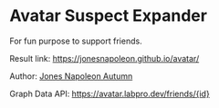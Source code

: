 # Avatar Suspect Expander 

For fun purpose to support friends.


Result link: https://jonesnapoleon.github.io/avatar/

Author: [Jones Napoleon Autumn](https://jonesnapoleon.com)

Graph Data API: https://avatar.labpro.dev/friends/{id}


